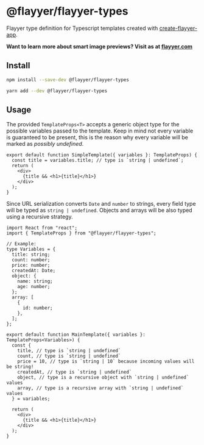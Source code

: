 # @flayyer/flayyer-types

Flayyer type definition for Typescript templates created with [create-flayyer-app](https://github.com/flayyer/create-flayyer-app/).

**Want to learn more about smart image previews? Visit as at [flayyer.com](https://flayyer.com?ref=flayyer-types)**

## Install

```sh
npm install --save-dev @flayyer/flayyer-types

yarn add --dev @flayyer/flayyer-types
```

## Usage

The provided `TemplateProps<T>` accepts a generic object type for the possible variables passed to the template. Keep in mind not every variable is guaranteed to be present, this is the reason why every variable will be marked as _possibly undefined_.

```tsx
export default function SimpleTemplate({ variables }: TemplateProps) {
  const title = variables.title; // type is `string | undefined`;
  return (
    <div>
      {title && <h1>{title}</h1>}
    </div>
  );
}
```

Since URL serialization converts `Date` and `number` to strings, every field type will be typed as `string | undefined`. Objects and arrays will be also typed using a recursive strategy.

```tsx
import React from "react";
import { TemplateProps } from "@flayyer/flayyer-types";

// Example:
type Variables = {
  title: string;
  count: number;
  price: number;
  createdAt: Date;
  object: {
    name: string;
    age: number;
  };
  array: [
    {
      id: number;
    },
  ];
};

export default function MainTemplate({ variables }: TemplateProps<Variables>) {
  const {
    title, // type is `string | undefined`
    count, // type is `string | undefined`
    price = 10, // type is `string | 10` because incoming values will be string!
    createdAt, // type is `string | undefined`
    object, // type is a recursive object with `string | undefined` values
    array, // type is a recursive array with `string | undefined` values
  } = variables;

  return (
    <div>
      {title && <h1>{title}</h1>}
    </div>
  );
}

```
